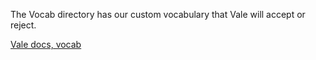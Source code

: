The Vocab directory has our custom vocabulary that Vale will accept or reject.

[Vale docs, vocab](https://docs.errata.ai/vale/vocab)
